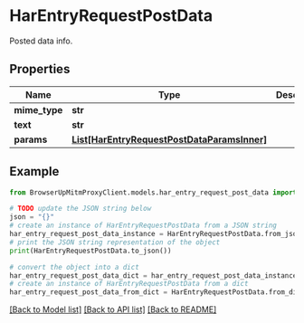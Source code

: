 # HarEntryRequestPostData

Posted data info.

## Properties

Name | Type | Description | Notes
------------ | ------------- | ------------- | -------------
**mime_type** | **str** |  | 
**text** | **str** |  | [optional] 
**params** | [**List[HarEntryRequestPostDataParamsInner]**](HarEntryRequestPostDataParamsInner.md) |  | [optional] 

## Example

```python
from BrowserUpMitmProxyClient.models.har_entry_request_post_data import HarEntryRequestPostData

# TODO update the JSON string below
json = "{}"
# create an instance of HarEntryRequestPostData from a JSON string
har_entry_request_post_data_instance = HarEntryRequestPostData.from_json(json)
# print the JSON string representation of the object
print(HarEntryRequestPostData.to_json())

# convert the object into a dict
har_entry_request_post_data_dict = har_entry_request_post_data_instance.to_dict()
# create an instance of HarEntryRequestPostData from a dict
har_entry_request_post_data_from_dict = HarEntryRequestPostData.from_dict(har_entry_request_post_data_dict)
```
[[Back to Model list]](../README.md#documentation-for-models) [[Back to API list]](../README.md#documentation-for-api-endpoints) [[Back to README]](../README.md)


